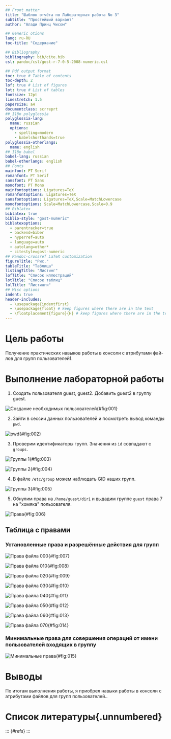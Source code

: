 ```yaml
---
## Front matter
title: "Шаблон отчёта по Лабораторная работа No 3"
subtitle: "Простейший вариант"
author: "Алади Принц Чисом"

## Generic otions
lang: ru-RU
toc-title: "Содержание"

## Bibliography
bibliography: bib/cite.bib
csl: pandoc/csl/gost-r-7-0-5-2008-numeric.csl

## Pdf output format
toc: true # Table of contents
toc-depth: 2
lof: true # List of figures
lot: true # List of tables
fontsize: 12pt
linestretch: 1.5
papersize: a4
documentclass: scrreprt
## I18n polyglossia
polyglossia-lang:
  name: russian
  options:
	- spelling=modern
	- babelshorthands=true
polyglossia-otherlangs:
  name: english
## I18n babel
babel-lang: russian
babel-otherlangs: english
## Fonts
mainfont: PT Serif
romanfont: PT Serif
sansfont: PT Sans
monofont: PT Mono
mainfontoptions: Ligatures=TeX
romanfontoptions: Ligatures=TeX
sansfontoptions: Ligatures=TeX,Scale=MatchLowercase
monofontoptions: Scale=MatchLowercase,Scale=0.9
## Biblatex
biblatex: true
biblio-style: "gost-numeric"
biblatexoptions:
  - parentracker=true
  - backend=biber
  - hyperref=auto
  - language=auto
  - autolang=other*
  - citestyle=gost-numeric
## Pandoc-crossref LaTeX customization
figureTitle: "Рис."
tableTitle: "Таблица"
listingTitle: "Листинг"
lofTitle: "Список иллюстраций"
lotTitle: "Список таблиц"
lolTitle: "Листинги"
## Misc options
indent: true
header-includes:
  - \usepackage{indentfirst}
  - \usepackage{float} # keep figures where there are in the text
  - \floatplacement{figure}{H} # keep figures where there are in the text
---
```


# Цель работы

Получение практических навыков работы в консоли с атрибутами фай-
лов для групп пользователей1.

# Выполнение лабораторной работы

 1. Создать пользователя guest, guest2. Добавить guest2 в группу guest. 

![Создание необходимых пользователей](image/1.png){#fig:001}

2. Зайти в сессии данных пользователей и посмотреть вывод команды `pwd`.

![pwd](image/2.png){#fig:002}

3. Проверим идентификаторы групп. Значения из `id` совпадают с `groups`.

![Группы 1](image/3.png){#fig:003}

![Группы 2](image/4.png){#fig:004}

4. В файле `/etc/group` можем наблюдать GID наших групп.

![Группы 3](image/5.png){#fig:005}

5. Обнулим права на `/home/guest/dir1` и выдадим группе `guest` права 7 на "хомяка" пользователя.

![Права](image/6.png){#fig:006}

## Таблица с правами

### Установленные права и разрешённые действия для групп

![Права файла 000](image/7.png){#fig:007} 

![Права файла 010](image/8.png){#fig:008} 

![Права файла 020](image/9.png){#fig:009} 

![Права файла 030](image/10.png){#fig:010} 

![Права файла 040](image/11.png){#fig:011} 

![Права файла 050](image/12.png){#fig:012} 

![Права файла 060](image/13.png){#fig:013} 

![Права файла 070](image/14.png){#fig:014} 

### Минимальные права для совершения операций от имени пользователей входящих в группу

![Минимальные права](image/15.png){#fig:015} 

# Выводы

По итогам выполнения работы, я приобрел навыки работы в консоли с атрибутами файлов для групп пользователей..

# Список литературы{.unnumbered}

::: {#refs}
:::
